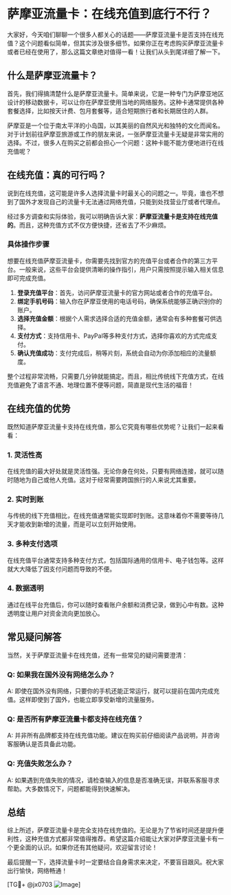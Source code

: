 # 萨摩亚流量卡：在线充值到底行不行？

大家好，今天咱们聊聊一个很多人都关心的话题——萨摩亚流量卡是否支持在线充值？这个问题看似简单，但其实涉及很多细节。如果你正在考虑购买萨摩亚流量卡或者已经在使用了，那么这篇文章绝对值得一看！让我们从头到尾详细了解一下。

## 什么是萨摩亚流量卡？

首先，我们得搞清楚什么是萨摩亚流量卡。简单来说，它是一种专门为萨摩亚地区设计的移动数据卡，可以让你在萨摩亚使用当地的网络服务。这种卡通常提供各种套餐选择，比如按天计费、包月套餐等，适合短期旅行者和长期居住的人群。

萨摩亚是一个位于南太平洋的小岛国，以其美丽的自然风光和独特的文化而闻名。对于计划前往萨摩亚旅游或工作的朋友来说，一张萨摩亚流量卡无疑是非常实用的选择。不过，很多人在购买之前都会担心一个问题：这种卡能不能方便地进行在线充值呢？

## 在线充值：真的可行吗？

说到在线充值，这可能是许多人选择流量卡时最关心的问题之一。毕竟，谁也不想到了国外才发现自己的流量卡无法通过网络充值，只能到处找营业厅或者代理点。

经过多方调查和实际体验，我可以明确告诉大家：**萨摩亚流量卡是支持在线充值的**。而且，这种充值方式不仅方便快捷，还省去了不少麻烦。

### 具体操作步骤

想要在线充值萨摩亚流量卡，你需要先找到官方的充值平台或者合作的第三方平台。一般来说，这些平台会提供清晰的操作指引，用户只需按照提示输入相关信息即可完成充值。

1. **登录充值平台**：首先，访问萨摩亚流量卡的官方网站或者合作的充值平台。
2. **绑定手机号码**：输入你在萨摩亚使用的电话号码，确保系统能够正确识别你的账户。
3. **选择充值金额**：根据个人需求选择合适的充值金额，通常会有多种套餐可供选择。
4. **支付方式**：支持信用卡、PayPal等多种支付方式，选择你喜欢的方式完成支付。
5. **确认充值成功**：支付完成后，稍等片刻，系统会自动为你添加相应的流量额度。

整个过程非常流畅，只需要几分钟就能搞定。而且，相比传统线下充值方式，在线充值避免了语言不通、地理位置不便等问题，简直是现代生活的福音！

## 在线充值的优势

既然知道萨摩亚流量卡支持在线充值，那么它究竟有哪些优势呢？让我们一起来看看：

### 1. 灵活性高

在线充值的最大好处就是灵活性强。无论你身在何处，只要有网络连接，就可以随时随地为自己或他人充值。这对于经常需要跨国旅行的人来说尤其重要。

### 2. 实时到账

与传统的线下充值相比，在线充值通常能实现即时到账。这意味着你不需要等待几天才能收到新增的流量，而是可以立刻开始使用。

### 3. 多种支付选项

在线充值平台通常支持多种支付方式，包括国际通用的信用卡、电子钱包等。这样就大大降低了因支付问题而导致的不便。

### 4. 数据透明

通过在线平台充值后，你可以随时查看账户余额和消费记录，做到心中有数。这种透明度让用户对资金流向更加放心。

## 常见疑问解答

当然，关于萨摩亚流量卡在线充值，还有一些常见的疑问需要澄清：

### Q: 如果我在国外没有网络怎么办？

A: 即使在国外没有网络，只要你的手机还能正常运行，就可以提前在国内完成充值。这样即使到了国外，也能立即享受新增的流量服务。

### Q: 是否所有萨摩亚流量卡都支持在线充值？

A: 并非所有品牌都支持在线充值功能。建议在购买前仔细阅读产品说明，并咨询客服确认是否具备此功能。

### Q: 充值失败怎么办？

A: 如果遇到充值失败的情况，请检查输入的信息是否准确无误，并联系客服寻求帮助。大多数情况下，问题都能得到快速解决。

## 总结

综上所述，萨摩亚流量卡是完全支持在线充值的。无论是为了节省时间还是提升便利性，这种充值方式都非常值得推荐。希望这篇介绍能让大家对萨摩亚流量卡有一个更全面的认识。如果你还有其他疑问，欢迎留言讨论！

最后提醒一下，选择流量卡时一定要结合自身需求来决定，不要盲目跟风。祝大家出行愉快，网络畅通！

[TG💪+ @jx0703 ![Image](https://github.com/user-attachments/assets/dbca1d08-cadb-493c-b0ec-ad6f7a83f270)]